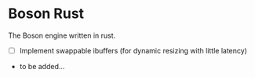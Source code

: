 # Boson Rust

The Boson engine written in rust.

- [ ] Implement swappable ibuffers (for dynamic resizing with little latency)
- to be added...
